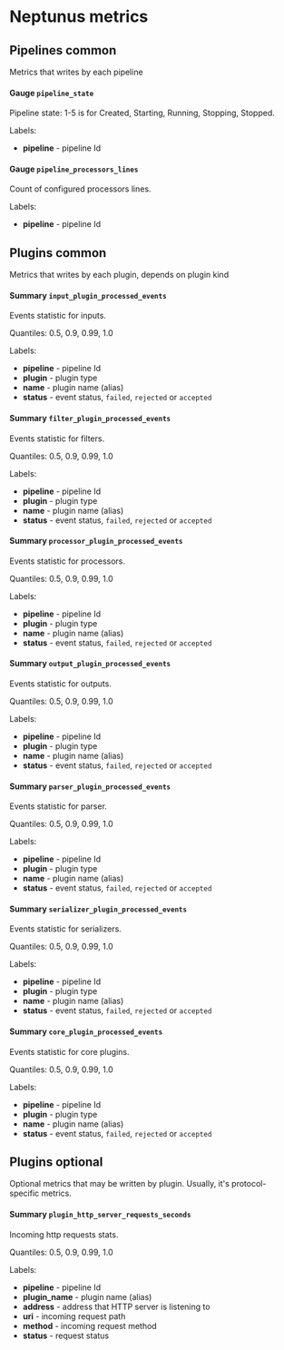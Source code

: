 # Neptunus metrics

## Pipelines common

Metrics that writes by each pipeline

#### Gauge `pipeline_state`
Pipeline state: 1-5 is for Created, Starting, Running, Stopping, Stopped.

Labels:
 - **pipeline** - pipeline Id

#### Gauge `pipeline_processors_lines`
Count of configured processors lines.

Labels:
 - **pipeline** - pipeline Id

## Plugins common

Metrics that writes by each plugin, depends on plugin kind

#### Summary `input_plugin_processed_events`
Events statistic for inputs.

Quantiles: 0.5, 0.9, 0.99, 1.0

Labels:
 - **pipeline** - pipeline Id
 - **plugin** - plugin type
 - **name** - plugin name (alias)
 - **status** - event status, `failed`, `rejected` or `accepted`

#### Summary `filter_plugin_processed_events`
Events statistic for filters.

Quantiles: 0.5, 0.9, 0.99, 1.0

Labels:
 - **pipeline** - pipeline Id
 - **plugin** - plugin type
 - **name** - plugin name (alias)
 - **status** - event status, `failed`, `rejected` or `accepted`

#### Summary `processor_plugin_processed_events`
Events statistic for processors.

Quantiles: 0.5, 0.9, 0.99, 1.0

Labels:
 - **pipeline** - pipeline Id
 - **plugin** - plugin type
 - **name** - plugin name (alias)
 - **status** - event status, `failed`, `rejected` or `accepted`

#### Summary `output_plugin_processed_events`
Events statistic for outputs.

Quantiles: 0.5, 0.9, 0.99, 1.0

Labels:
 - **pipeline** - pipeline Id
 - **plugin** - plugin type
 - **name** - plugin name (alias)
 - **status** - event status, `failed`, `rejected` or `accepted`

#### Summary `parser_plugin_processed_events`
Events statistic for parser.

Quantiles: 0.5, 0.9, 0.99, 1.0

Labels:
 - **pipeline** - pipeline Id
 - **plugin** - plugin type
 - **name** - plugin name (alias)
 - **status** - event status, `failed`, `rejected` or `accepted`

#### Summary `serializer_plugin_processed_events`
Events statistic for serializers.

Quantiles: 0.5, 0.9, 0.99, 1.0

Labels:
 - **pipeline** - pipeline Id
 - **plugin** - plugin type
 - **name** - plugin name (alias)
 - **status** - event status, `failed`, `rejected` or `accepted`

#### Summary `core_plugin_processed_events`
Events statistic for core plugins.

Quantiles: 0.5, 0.9, 0.99, 1.0

Labels:
 - **pipeline** - pipeline Id
 - **plugin** - plugin type
 - **name** - plugin name (alias)
 - **status** - event status, `failed`, `rejected` or `accepted`

## Plugins optional

Optional metrics that may be written by plugin. Usually, it's protocol-specific metrics.

#### Summary `plugin_http_server_requests_seconds`
Incoming http requests stats.

Quantiles: 0.5, 0.9, 0.99, 1.0

Labels:
 - **pipeline** - pipeline Id
 - **plugin_name** - plugin name (alias)
 - **address** - address that HTTP server is listening to
 - **uri** - incoming request path
 - **method** - incoming request method
 - **status** - request status
